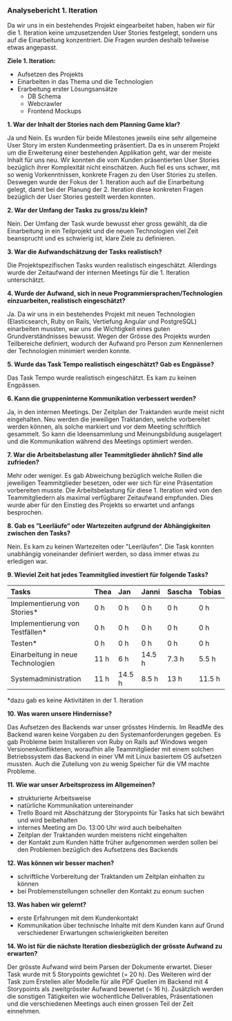 ### Analysebericht 1. Iteration

Da wir uns in ein bestehendes Projekt eingearbeitet haben, haben wir für die 1. Iteration keine umzusetzenden User Stories festgelegt, sondern uns auf die Einarbeitung konzentriert. Die Fragen wurden deshalb teilweise etwas angepasst.

**Ziele 1. Iteration:**
* Aufsetzen des Projekts
* Einarbeiten in das Thema und die Technologien
* Erarbeitung erster Lösungsansätze
  * DB Schema
  * Webcrawler
  * Frontend Mockups

**1. War der Inhalt der Stories nach dem Planning Game klar?**

Ja und Nein. Es wurden für beide Milestones jeweils eine sehr
allgemeine User Story im ersten Kundenmeeting präsentiert.
Da es in unserem Projekt um die Erweiterung einer bestehenden
Applikation geht, war der meiste Inhalt für uns neu.
Wir konnten die vom Kunden präsentierten User Stories bezüglich ihrer
Komplexität nicht einschätzen. Auch fiel es uns schwer,
mit so wenig Vorkenntnissen, konkrete Fragen zu den User Stories zu 
stellen. Deswegen wurde der Fokus der 1. Iteration auch auf 
die Einarbeitung gelegt, damit bei der Planung der 2. Iteration 
diese konkreten Fragen bezüglich der User Stories gestellt werden konnten.

**2. War der Umfang der Tasks zu gross/zu klein?**

Nein. Der Umfang der Task wurde bewusst eher gross gewählt, da die Einarbeitung in ein Teilprojekt und die neuen Technologien viel Zeit beansprucht und es schwierig ist, klare Ziele zu definieren.

**3. War die Aufwandschätzung der Tasks realistisch?**

Die Projektspezifischen Tasks wurden realistisch eingeschätzt. Allerdings wurde der Zeitaufwand der internen Meetings für die 1. Iteration unterschätzt.

**4. Wurde der Aufwand, sich in neue Programmiersprachen/Technologien einzuarbeiten, realistisch eingeschätzt?**

Ja. Da wir uns in ein bestehendes Projekt mit neuen Technologien 
(Elasticsearch, Ruby on Rails, Vertiefung Angular und PostgreSQL) einarbeiten mussten, war uns die Wichtigkeit eines guten Grundverständnisses bewusst. Wegen der Grösse des Projekts wurden Teilbereiche definiert, wodurch der Aufwand pro Person zum Kennenlernen der Technologien minimiert werden konnte.

**5. Wurde das Task Tempo realistisch eingeschätzt? Gab es Engpässe?**

Das Task Tempo wurde realistisch eingeschätzt. Es kam zu keinen Engpässen.

**6. Kann die gruppeninterne Kommunikation verbessert werden?**

Ja, in den internen Meetings. Der Zeitplan der Traktanden wurde meist nicht eingehalten. Neu werden die jeweiligen Traktanden, welche vorbereitet werden können, als solche markiert und vor dem Meeting schriftlich gesammelt. So kann die Ideensammlung und Meinungsbildung ausgelagert und die Kommunikation während des Meetings optimiert werden.

**7. War die Arbeitsbelastung aller Teammitglieder ähnlich? Sind alle zufrieden?**

Mehr oder weniger. Es gab Abweichung bezüglich welche Rollen die jeweiligen Teammitglieder besetzen, oder wer sich für eine Präsentation vorbereiten musste. Die Arbeitsbelastung für diese 1. Iteration wird von den Teammitgliedern als maximal verfügbarer Zeitaufwand empfunden. Dies wurde aber für den Einstieg des Projekts so erwartet und anfangs besprochen.

**8. Gab es ”Leerläufe“ oder Wartezeiten aufgrund der Abhängigkeiten zwischen den Tasks?**

Nein. Es kam zu keinen Wartezeiten oder "Leerläufen". Die Task konnten unabhängig voneinander definiert werden, so dass immer etwas zu erledigen war.

**9. Wieviel Zeit hat jedes Teammitglied investiert für folgende Tasks?**

| Tasks | Thea | Jan | Janni | Sascha | Tobias |
| :----- | :-------------------------- | :----------|:-----------|:-----------|:-----------|
| Implementierung von Stories* | 0 h | 0 h | 0 h | 0 h | 0 h |
| Implementierung von Testfällen* | 0 h | 0 h | 0 h | 0 h | 0 h |
| Testen* | 0 h | 0 h | 0 h | 0 h | 0 h |
| Einarbeitung in neue Technologien | 11 h | 6 h | 14.5 h | 7.3 h | 5.5 h |
| Systemadministration | 11 h | 14.5 h | 8.5 h | 13 h | 11.5 h |
  
*dazu gab es keine Aktivitäten in der 1. Iteration

**10. Was waren unsere Hindernisse?**

Das Aufsetzen des Backends war unser grösstes Hindernis. Im ReadMe des Backend waren keine Vorgaben zu den Systemanforderungen gegeben. Es gab Probleme beim Installieren von Ruby on Rails auf 
Windows wegen Versionenkonfliktenen, woraufhin alle Teammitglieder mit einem solchen Betriebssystem
das Backend in einer VM mit Linux basiertem OS aufsetzen mussten. Auch die Zuteilung von zu wenig Speicher für die VM machte Probleme.

**11. Wie war unser Arbeitsprozess im Allgemeinen?**
* strukturierte Arbeitsweise
* natürliche Kommunikation untereinander
* Trello Board mit Abschätzung der Storypoints für Tasks hat sich bewährt und wird beibehalten
* internes Meeting am Do. 13:00 Uhr wird auch beibehalten
* Zeitplan der Traktanden wurden meistens nicht eingehalten
* der Kontakt zum Kunden hätte früher aufgenommen werden sollen bei 
  den Problemen bezüglich des Aufsetzens des Backends

**12. Was können wir besser machen?**
* schriftliche Vorbereitung der Traktanden um Zeitplan einhalten zu können
* bei Problemenstellungen schneller den Kontakt zu eonum suchen

**13. Was haben wir gelernt?**
* erste Erfahrungen mit dem Kundenkontakt
* Kommunikation über technische Inhalte mit dem Kunden kann auf Grund verschiedener Erwartungen schwierigkeiten bereiten

**14. Wo ist für die nächste Iteration diesbezüglich der grösste Aufwand zu erwarten?**

Der grösste Aufwand wird beim Parsen der Dokumente erwartet. Dieser Task wurde mit 5 Storypoints gewichtet (= 20 h). Des Weiteren wird der Task zum Erstellen aller Modelle für alle PDF Quellen im Backend mit 4 Storypoints als zweitgrösster Aufwand bewertet (= 16 h). Zusätzlich werden die sonstigen Tätigkeiten wie wöchentliche Deliverables, Präsentationen und die verschiedenen Meetings auch einen grossen Teil der Zeit einnehmen.

 
